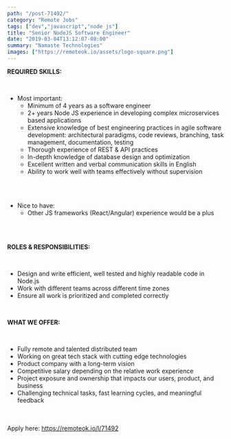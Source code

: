 ```yaml
---
path: "/post-71492/"
category: "Remote Jobs"
tags: ["dev","javascript","node js"]
title: "Senior NodeJS Software Engineer"
date: "2019-03-04T13:12:07-08:00"
summary: "Namaste Technologies"
images: ["https://remoteok.io/assets/logo-square.png"]
---
```


<p><strong>REQUIRED SKILLS:</strong></p><br /><ul><li>Most important:<br /><ul><li>Minimum of 4 years as a software engineer</li><li>2+ years Node JS experience in developing complex microservices based applications</li><li>Extensive knowledge of best engineering practices in agile software development: architectural paradigms, code reviews, branching, task management, documentation, testing</li><li>Thorough experience of REST &amp; API practices</li><li>In-depth knowledge of database design and optimization</li><li>Excellent written and verbal communication skills in English</li><li>Ability to work well with teams effectively without supervision</li></ul><br /></li></ul><br /><ul><li>Nice to have:<br /><ul><li>Other JS frameworks (React/Angular) experience would be a plus</li></ul><br /></li></ul><br /><p><strong>ROLES &amp; RESPONSIBILITIES:</strong></p><br /><ul><li>Design and write efficient, well tested and highly readable code in Node.js</li><li>Work with different teams across different time zones</li><li>Ensure all work is prioritized and completed correctly</li></ul><br /><p><strong>WHAT WE OFFER:</strong></p><br /><ul><li>Fully remote and talented distributed team</li><li>Working on great tech stack with cutting edge technologies</li><li>Product company with a long-term vision</li><li>Competitive salary depending on the relative work experience</li><li>Project exposure and ownership that impacts our users, product, and business</li><li>Challenging technical tasks, fast learning cycles, and meaningful feedback</li></ul>

<br/>
<br/>
Apply here: <A HREF="https://remoteok.io/l/71492">https://remoteok.io/l/71492</A>
